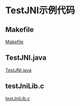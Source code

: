# TestJNI示例代码

## Makefile

[Makefile](make.mk ':include')

## TestJNI.java

[TestJNI.java](TestJNI.java ':include')

## testJniLib.c

[testJniLib.c](testJniLib.c ':include')
